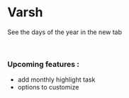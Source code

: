 # Varsh
See the days of the year in the new tab

<br>

### Upcoming features :
- add monthly highlight task
- options to customize